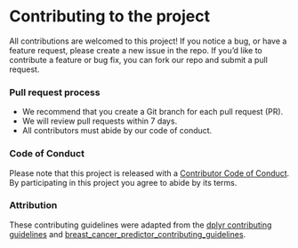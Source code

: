 # Contributing to the project

All contributions are welcomed to this project! If you notice a bug, or have a feature request, please create a new issue in the repo. If you’d like to contribute a feature or bug fix, you can fork our repo and submit a pull request.  

### Pull request process
*  We recommend that you create a Git branch for each pull request (PR).  
*  We will review pull requests within 7 days.
*  All contributors must abide by our code of conduct.

### Code of Conduct

Please note that this project is released with a [Contributor Code of
Conduct](CODE_OF_CONDUCT.md). By participating in this project you agree to
abide by its terms.

### Attribution
These contributing guidelines were adapted from the [dplyr contributing guidelines](https://github.com/tidyverse/dplyr/blob/master/.github/CONTRIBUTING.md) and [breast_cancer_predictor_contributing_guidelines](https://github.com/ttimbers/breast_cancer_predictor/blob/master/CONTRIBUTING.md).